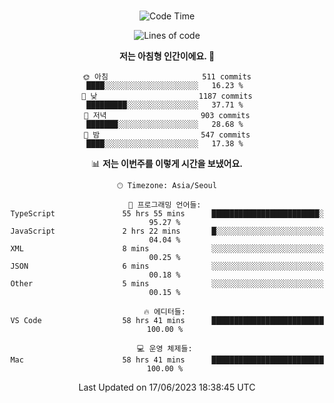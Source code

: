 <div align="center">

<br />

 <!--START_SECTION:waka-->
![Code Time](http://img.shields.io/badge/Code%20Time-820%20hrs%2038%20mins-blue)

![Lines of code](https://img.shields.io/badge/%EC%A0%80%EB%8A%94%20%EC%97%AC%ED%83%9C%EA%B9%8C%EC%A7%80%20-3.1%20million%20%EC%A4%84%EC%9D%98%20%EC%BD%94%EB%93%9C%EB%A5%BC%20%EC%9E%91%EC%84%B1%ED%96%88%EC%96%B4%EC%9A%94.-blue)

**저는 아침형 인간이에요. 🐤** 

```text
🌞 아침                     511 commits         ████░░░░░░░░░░░░░░░░░░░░░   16.23 % 
🌆 낮　                     1187 commits        █████████░░░░░░░░░░░░░░░░   37.71 % 
🌃 저녁                     903 commits         ███████░░░░░░░░░░░░░░░░░░   28.68 % 
🌙 밤　                     547 commits         ████░░░░░░░░░░░░░░░░░░░░░   17.38 % 
```


📊 **저는 이번주를 이렇게 시간을 보냈어요.** 

```text
🕑︎ Timezone: Asia/Seoul

💬 프로그래밍 언어들: 
TypeScript               55 hrs 55 mins      ████████████████████████░   95.27 % 
JavaScript               2 hrs 22 mins       █░░░░░░░░░░░░░░░░░░░░░░░░   04.04 % 
XML                      8 mins              ░░░░░░░░░░░░░░░░░░░░░░░░░   00.25 % 
JSON                     6 mins              ░░░░░░░░░░░░░░░░░░░░░░░░░   00.18 % 
Other                    5 mins              ░░░░░░░░░░░░░░░░░░░░░░░░░   00.15 % 

🔥 에디터들: 
VS Code                  58 hrs 41 mins      █████████████████████████   100.00 % 

💻 운영 체제들: 
Mac                      58 hrs 41 mins      █████████████████████████   100.00 % 
```


 Last Updated on 17/06/2023 18:38:45 UTC
<!--END_SECTION:waka-->

</div>
